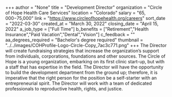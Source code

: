 +++
author = "None"
title = "Development Director"
organization = "Circle of Hope Health Care Services"
location = "Colorado"
salary = "$65,000-$75,000"
link = "https://www.circleofhopehealth.org/careers"
sort_date = "2022-03-30"
created_at = "March 30, 2022"
closing_date = "April 15, 2022"
a_job_type = ["Full Time"]
b_benefits = ["Retirement","Health Insurance","Paid Vacation","Dental","Vision"]
c_feedback = ""
aa_degrees_required = "Bachelor's degree required"
thumbnail = "../../images/COHProfile-Logo-Circle-Copy_7ac3c771.png"
+++
The Director will create fundraising strategies that increase the organization’s support from individuals, corporations, foundations and other sources. The Circle of Hope is a young organization, embarking on its first clinic start-up, but with a staff that has expertise in the field. The Director will have the opportunity to build the development department from the ground up; therefore, it is imperative that the right person for the position be a self-starter with an entrepreneurial spirit. The Director will work with a team of dedicated professionals to reproductive health, rights, and justice.  
